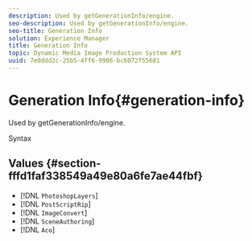 ```yaml
---
description: Used by getGenerationInfo/engine.
seo-description: Used by getGenerationInfo/engine.
seo-title: Generation Info
solution: Experience Manager
title: Generation Info
topic: Dynamic Media Image Production System API
uuid: 7e0ddd2c-25b5-4ff6-9906-bc6072f55681
---
```


# Generation Info{#generation-info}

Used by getGenerationInfo/engine.

 Syntax 

## Values {#section-fffd1faf338549a49e80a6fe7ae44fbf}

* [!DNL `PhotoshopLayers`] 
* [!DNL `PostScriptRip`] 
* [!DNL `ImageConvert`] 
* [!DNL `SceneAuthoring`] 
* [!DNL `Aco`]

